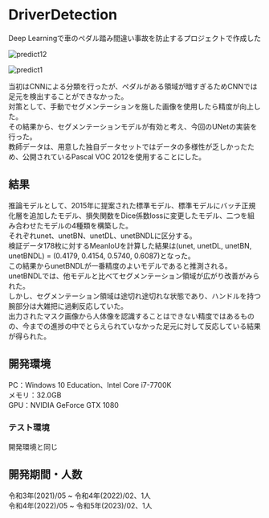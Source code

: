 # DriverDetection
Deep Learningで車のペダル踏み間違い事故を防止するプロジェクトで作成した  

![predict12](https://user-images.githubusercontent.com/116449282/229969539-f1f97d02-dc72-46ce-b2e5-09abd3bb2d19.jpg)  

![predict1](https://user-images.githubusercontent.com/116449282/229969756-98147c59-160b-46d9-9c6b-e3dc3e09d374.jpg)  

当初はCNNによる分類を行ったが、ペダルがある領域が暗すぎるためCNNでは足元を検出することができなかった。  
対策として、手動でセグメンテーションを施した画像を使用したら精度が向上した。  
その結果から、セグメンテーションモデルが有効と考え、今回のUNetの実装を行った。  
教師データは、用意した独自データセットではデータの多様性が乏しかったため、公開されているPascal VOC 2012を使用することにした。  

## 結果  
推論モデルとして、2015年に提案された標準モデル、標準モデルにバッチ正規化層を追加したモデル、損失関数をDice係数lossに変更したモデル、二つを組み合わせたモデルの4種類を構築した。  
それぞれunet、unetBN、unetDL、unetBNDLに区分する。  
検証データ178枚に対するMeanIoUを計算した結果は(unet, unetDL, unetBN, unetBNDL) = (0.4179, 0.4154, 0.5740, 0.6087)となった。  
この結果からunetBNDLが一番精度のよいモデルであると推測される。  
unetBNDLでは、他モデルと比べてセグメンテーション領域が広がり改善がみられた。  
しかし、セグメンテーション領域は途切れ途切れな状態であり、ハンドルを持つ腕部分は大雑把に過剰反応していた。  
出力されたマスク画像から人体像を認識することはできない精度ではあるものの、今までの進捗の中でとらえられていなかった足元に対して反応している結果が得られた。  

## 開発環境
PC：Windows 10 Education、Intel Core i7-7700K  
メモリ：32.0GB  
GPU：NVIDIA GeForce GTX 1080  

### テスト環境
開発環境と同じ  

## 開発期間・人数  
令和3年(2021)/05 ~ 令和4年(2022)/02、1人  
令和4年(2022)/05 ~ 令和5年(2023)/02、1人  
